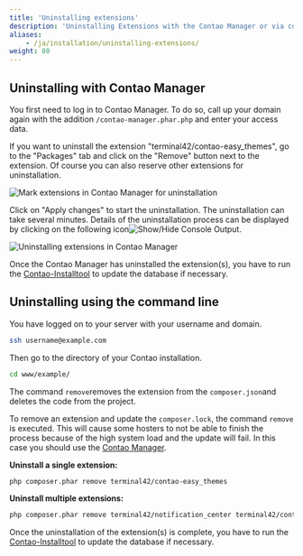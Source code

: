 ```yaml
---
title: 'Uninstalling extensions'
description: 'Uninstalling Extensions with the Contao Manager or via command line'
aliases:
    - /ja/installation/uninstalling-extensions/
weight: 80
---
```


## Uninstalling with Contao Manager

You first need to log in to Contao Manager. To do so, call up your domain again with the addition `/contao-manager.phar.php` and enter your access data.

If you want to uninstall the extension "terminal42/contao-easy\_themes", go to the "Packages" tab and click on the "Remove" button next to the extension. Of course you can also reserve other extensions for uninstallation.

![Mark extensions in Contao Manager for uninstallation](/ja/installation/images/en/mark-extensions-in-contao-manager-for-uninstallation.png?classes=shadow)

Click on "Apply changes" to start the uninstallation. The uninstallation can take several minutes. Details of the uninstallation process can be displayed by clicking on the following icon![Show/Hide Console Output](/ja/icons/konsolenausgabe.png?classes=icon).

![Uninstalling extensions in Contao Manager](/ja/installation/images/en/uninstalling-extensions-in-contao-manager.png?classes=shadow)

Once the Contao Manager has uninstalled the extension(s), you have to run the [Contao-Installtool](../contao-installtool/) to update the database if necessary.

## Uninstalling using the command line

You have logged on to your server with your username and domain.

```bash
ssh username@example.com
```

Then go to the directory of your Contao installation.

```bash
cd www/example/
```

The command `remove`removes the extension from the `composer.json`and deletes the code from the project.

To remove an extension and update the `composer.lock`, the command `remove` is executed. This will cause some hosters to not be able to finish the process because of the high system load and the update will fail. In this case you should use the [Contao Manager](#uninstalling-with-contao-manager).

**Uninstall a single extension:**

```bash
php composer.phar remove terminal42/contao-easy_themes
```

**Uninstall multiple extensions:**

```bash
php composer.phar remove terminal42/notification_center terminal42/contao-leads
```

Once the uninstallation of the extension(s) is complete, you have to run the [Contao-Installtool](../contao-installtool/) to update the database if necessary.
